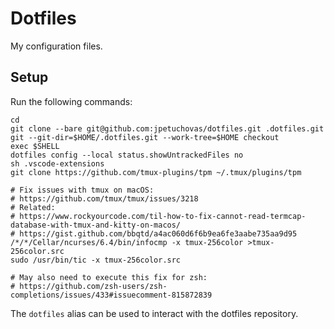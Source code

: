 # Dotfiles

My configuration files.

## Setup

Run the following commands:

```shell
cd
git clone --bare git@github.com:jpetuchovas/dotfiles.git .dotfiles.git
git --git-dir=$HOME/.dotfiles.git --work-tree=$HOME checkout
exec $SHELL
dotfiles config --local status.showUntrackedFiles no
sh .vscode-extensions
git clone https://github.com/tmux-plugins/tpm ~/.tmux/plugins/tpm

# Fix issues with tmux on macOS:
# https://github.com/tmux/tmux/issues/3218
# Related:
# https://www.rockyourcode.com/til-how-to-fix-cannot-read-termcap-database-with-tmux-and-kitty-on-macos/
# https://gist.github.com/bbqtd/a4ac060d6f6b9ea6fe3aabe735aa9d95
/*/*/Cellar/ncurses/6.4/bin/infocmp -x tmux-256color >tmux-256color.src
sudo /usr/bin/tic -x tmux-256color.src

# May also need to execute this fix for zsh:
# https://github.com/zsh-users/zsh-completions/issues/433#issuecomment-815872839
```

The `dotfiles` alias can be used to interact with the dotfiles repository.
